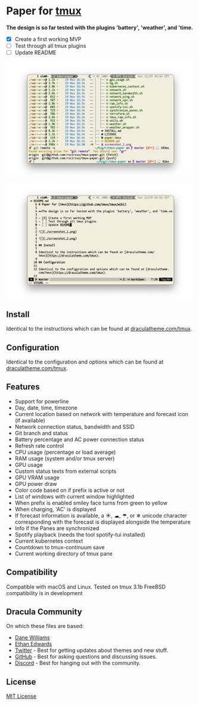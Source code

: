 # Paper for [tmux](https://github.com/tmux/tmux/wiki)

**The design is so far tested with the plugins 'battery', 'weather', and 'time.**

- [X] Create a first working MVP
- [ ] Test through all tmux plugins
- [ ] Update README

![](./screenshot_1.png)

![](./screenshot_2.png)

## Install

Identical to the instructions which can be found at [draculatheme.com/tmux](https://draculatheme.com/tmux).

## Configuration

Identical to the configuration and options which can be found at [draculatheme.com/tmux](https://draculatheme.com/tmux).

## Features

- Support for powerline
- Day, date, time, timezone
- Current location based on network with temperature and forecast icon (if available)
- Network connection status, bandwidth and SSID
- Git branch and status
- Battery percentage and AC power connection status
- Refresh rate control
- CPU usage (percentage or load average)
- RAM usage (system and/or tmux server)
- GPU usage
- Custom status texts from external scripts
- GPU VRAM usage
- GPU power draw
- Color code based on if prefix is active or not
- List of windows with current window highlighted
- When prefix is enabled smiley face turns from green to yellow
- When charging, 'AC' is displayed
- If forecast information is available, a ☀, ☁, ☂, or ❄ unicode character corresponding with the forecast is displayed alongside the temperature
- Info if the Panes are synchronized
- Spotify playback (needs the tool spotify-tui installed)
- Current kubernetes context
- Countdown to tmux-continuum save
- Current working directory of tmux pane

## Compatibility

Compatible with macOS and Linux. Tested on tmux 3.1b
FreeBSD compatibility is in development

## Dracula Community

On which these files are based:

- [Dane Williams](https://github.com/danerwilliams)
- [Ethan Edwards](https://github.com/ethancedwards8)
- [Twitter](https://twitter.com/draculatheme) - Best for getting updates about themes and new stuff.
- [GitHub](https://github.com/dracula/dracula-theme/discussions) - Best for asking questions and discussing issues.
- [Discord](https://draculatheme.com/discord-invite) - Best for hanging out with the community.

## License

[MIT License](./LICENSE)
